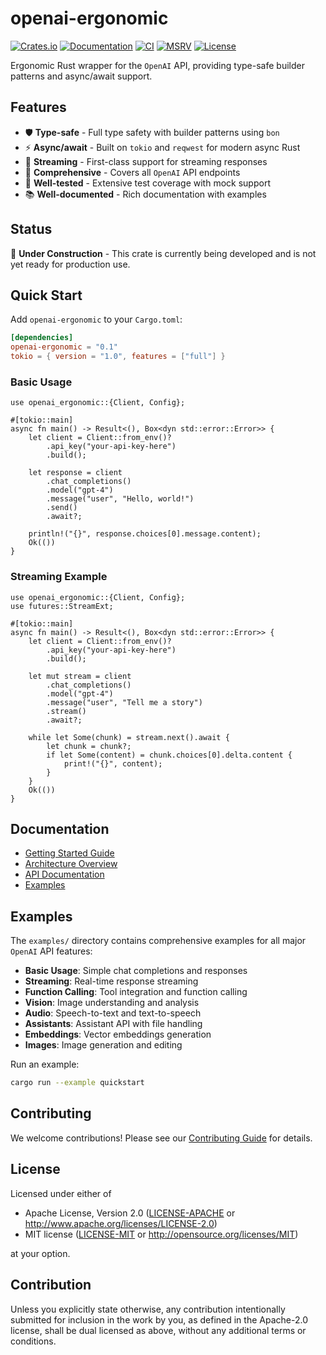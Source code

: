 # openai-ergonomic

[![Crates.io](https://img.shields.io/crates/v/openai-ergonomic.svg)](https://crates.io/crates/openai-ergonomic)
[![Documentation](https://docs.rs/openai-ergonomic/badge.svg)](https://docs.rs/openai-ergonomic)
[![CI](https://github.com/genai-rs/openai-ergonomic/workflows/CI/badge.svg)](https://github.com/genai-rs/openai-ergonomic/actions)
[![MSRV](https://img.shields.io/badge/MSRV-1.82-blue)](https://blog.rust-lang.org/2024/10/17/Rust-1.82.0.html)
[![License](https://img.shields.io/crates/l/openai-ergonomic.svg)](https://github.com/genai-rs/openai-ergonomic#license)

Ergonomic Rust wrapper for the `OpenAI` API, providing type-safe builder patterns and async/await support.

## Features

- 🛡️ **Type-safe** - Full type safety with builder patterns using `bon`
- ⚡ **Async/await** - Built on `tokio` and `reqwest` for modern async Rust
- 🔄 **Streaming** - First-class support for streaming responses
- 📝 **Comprehensive** - Covers all `OpenAI` API endpoints
- 🧪 **Well-tested** - Extensive test coverage with mock support
- 📚 **Well-documented** - Rich documentation with examples

## Status

🚧 **Under Construction** - This crate is currently being developed and is not yet ready for production use.

## Quick Start

Add `openai-ergonomic` to your `Cargo.toml`:

```toml
[dependencies]
openai-ergonomic = "0.1"
tokio = { version = "1.0", features = ["full"] }
```

### Basic Usage

```rust,ignore
use openai_ergonomic::{Client, Config};

#[tokio::main]
async fn main() -> Result<(), Box<dyn std::error::Error>> {
    let client = Client::from_env()?
        .api_key("your-api-key-here")
        .build();

    let response = client
        .chat_completions()
        .model("gpt-4")
        .message("user", "Hello, world!")
        .send()
        .await?;

    println!("{}", response.choices[0].message.content);
    Ok(())
}
```

### Streaming Example

```rust,ignore
use openai_ergonomic::{Client, Config};
use futures::StreamExt;

#[tokio::main]
async fn main() -> Result<(), Box<dyn std::error::Error>> {
    let client = Client::from_env()?
        .api_key("your-api-key-here")
        .build();

    let mut stream = client
        .chat_completions()
        .model("gpt-4")
        .message("user", "Tell me a story")
        .stream()
        .await?;

    while let Some(chunk) = stream.next().await {
        let chunk = chunk?;
        if let Some(content) = chunk.choices[0].delta.content {
            print!("{}", content);
        }
    }
    Ok(())
}
```

## Documentation

- [Getting Started Guide](docs/getting-started.md)
- [Architecture Overview](docs/architecture.md)
- [API Documentation](https://docs.rs/openai-ergonomic)
- [Examples](examples/)

## Examples

The `examples/` directory contains comprehensive examples for all major `OpenAI` API features:

- **Basic Usage**: Simple chat completions and responses
- **Streaming**: Real-time response streaming
- **Function Calling**: Tool integration and function calling
- **Vision**: Image understanding and analysis
- **Audio**: Speech-to-text and text-to-speech
- **Assistants**: Assistant API with file handling
- **Embeddings**: Vector embeddings generation
- **Images**: Image generation and editing

Run an example:

```bash
cargo run --example quickstart
```

## Contributing

We welcome contributions! Please see our [Contributing Guide](CONTRIBUTING.md) for details.

## License

Licensed under either of

 * Apache License, Version 2.0 ([LICENSE-APACHE](LICENSE-APACHE) or <http://www.apache.org/licenses/LICENSE-2.0>)
 * MIT license ([LICENSE-MIT](LICENSE-MIT) or <http://opensource.org/licenses/MIT>)

at your option.

## Contribution

Unless you explicitly state otherwise, any contribution intentionally submitted
for inclusion in the work by you, as defined in the Apache-2.0 license, shall be
dual licensed as above, without any additional terms or conditions.